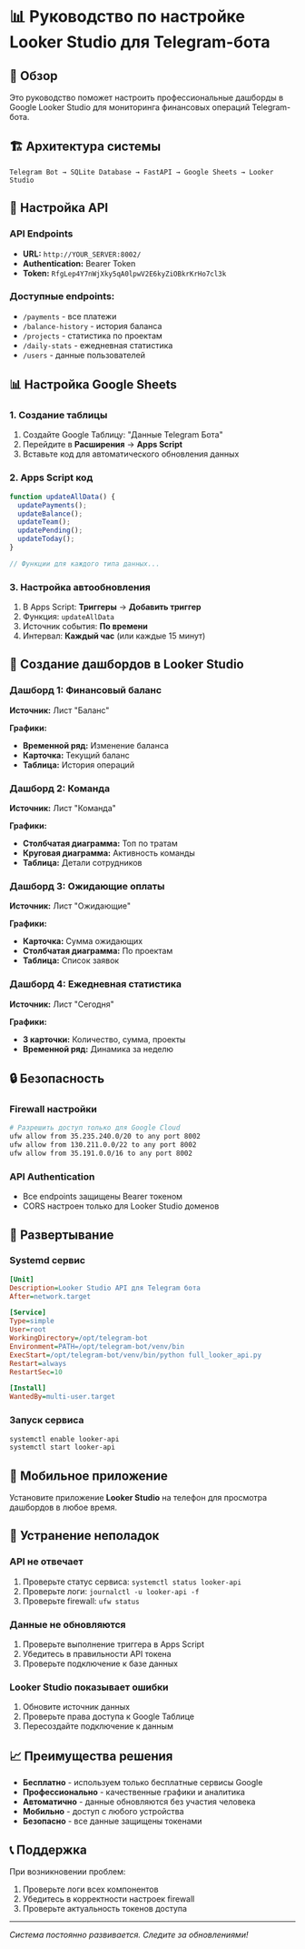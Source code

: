 # 📊 Руководство по настройке Looker Studio для Telegram-бота

## 🎯 Обзор

Это руководство поможет настроить профессиональные дашборды в Google Looker Studio для мониторинга финансовых операций Telegram-бота.

## 🏗️ Архитектура системы

```
Telegram Bot → SQLite Database → FastAPI → Google Sheets → Looker Studio
```

## 🔧 Настройка API

### API Endpoints
- **URL:** `http://YOUR_SERVER:8002/`
- **Authentication:** Bearer Token
- **Token:** `RfgLep4Y7nWjXky5qA0lpwV2E6kyZiOBkrKrHo7cl3k`

### Доступные endpoints:
- `/payments` - все платежи
- `/balance-history` - история баланса
- `/projects` - статистика по проектам
- `/daily-stats` - ежедневная статистика
- `/users` - данные пользователей

## 📊 Настройка Google Sheets

### 1. Создание таблицы
1. Создайте Google Таблицу: "Данные Telegram Бота"
2. Перейдите в **Расширения** → **Apps Script**
3. Вставьте код для автоматического обновления данных

### 2. Apps Script код

```javascript
function updateAllData() {
  updatePayments();
  updateBalance();
  updateTeam();
  updatePending();
  updateToday();
}

// Функции для каждого типа данных...
```

### 3. Настройка автообновления
1. В Apps Script: **Триггеры** → **Добавить триггер**
2. Функция: `updateAllData`
3. Источник события: **По времени**
4. Интервал: **Каждый час** (или каждые 15 минут)

## 🎨 Создание дашбордов в Looker Studio

### Дашборд 1: Финансовый баланс
**Источник:** Лист "Баланс"

**Графики:**
- **Временной ряд:** Изменение баланса
- **Карточка:** Текущий баланс
- **Таблица:** История операций

### Дашборд 2: Команда
**Источник:** Лист "Команда"

**Графики:**
- **Столбчатая диаграмма:** Топ по тратам
- **Круговая диаграмма:** Активность команды
- **Таблица:** Детали сотрудников

### Дашборд 3: Ожидающие оплаты
**Источник:** Лист "Ожидающие"

**Графики:**
- **Карточка:** Сумма ожидающих
- **Столбчатая диаграмма:** По проектам
- **Таблица:** Список заявок

### Дашборд 4: Ежедневная статистика
**Источник:** Лист "Сегодня"

**Графики:**
- **3 карточки:** Количество, сумма, проекты
- **Временной ряд:** Динамика за неделю

## 🔒 Безопасность

### Firewall настройки
```bash
# Разрешить доступ только для Google Cloud
ufw allow from 35.235.240.0/20 to any port 8002
ufw allow from 130.211.0.0/22 to any port 8002
ufw allow from 35.191.0.0/16 to any port 8002
```

### API Authentication
- Все endpoints защищены Bearer токеном
- CORS настроен только для Looker Studio доменов

## 🚀 Развертывание

### Systemd сервис
```ini
[Unit]
Description=Looker Studio API для Telegram бота
After=network.target

[Service]
Type=simple
User=root
WorkingDirectory=/opt/telegram-bot
Environment=PATH=/opt/telegram-bot/venv/bin
ExecStart=/opt/telegram-bot/venv/bin/python full_looker_api.py
Restart=always
RestartSec=10

[Install]
WantedBy=multi-user.target
```

### Запуск сервиса
```bash
systemctl enable looker-api
systemctl start looker-api
```

## 📱 Мобильное приложение

Установите приложение **Looker Studio** на телефон для просмотра дашбордов в любое время.

## 🔧 Устранение неполадок

### API не отвечает
1. Проверьте статус сервиса: `systemctl status looker-api`
2. Проверьте логи: `journalctl -u looker-api -f`
3. Проверьте firewall: `ufw status`

### Данные не обновляются
1. Проверьте выполнение триггера в Apps Script
2. Убедитесь в правильности API токена
3. Проверьте подключение к базе данных

### Looker Studio показывает ошибки
1. Обновите источник данных
2. Проверьте права доступа к Google Таблице
3. Пересоздайте подключение к данным

## 📈 Преимущества решения

- **Бесплатно** - используем только бесплатные сервисы Google
- **Профессионально** - качественные графики и аналитика
- **Автоматично** - данные обновляются без участия человека
- **Мобильно** - доступ с любого устройства
- **Безопасно** - все данные защищены токенами

## 📞 Поддержка

При возникновении проблем:
1. Проверьте логи всех компонентов
2. Убедитесь в корректности настроек firewall
3. Проверьте актуальность токенов доступа

---

*Система постоянно развивается. Следите за обновлениями!*